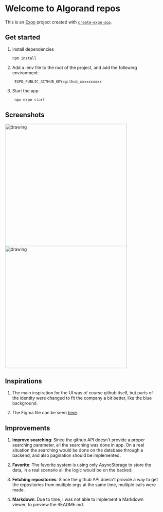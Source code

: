 # Welcome to Algorand repos

This is an [Expo](https://expo.dev) project created with [`create-expo-app`](https://www.npmjs.com/package/create-expo-app).

## Get started

1. Install dependencies

   ```bash
   npm install
   ```

2. Add a .env file to the root of the project, and add the following environment:

   ```
    EXPO_PUBLIC_GITHUB_KEY=github_xxxxxxxxxx
   ```
   

3. Start the app

   ```bash
    npx expo start
   ```
   
## Screenshots

<p float="left">
   <img src="https://drive.usercontent.google.com/download?id=1BX8KfjHT1JrIkX_GQ0Sk9ekxTHDGiA43" alt="drawing" width="400"/>
   <img src="https://drive.usercontent.google.com/download?id=1Kf2B4hYmGody53zSZvb1GqC3cZVSCISf" alt="drawing" width="400"/>
</p>

## Inspirations

1. The main inspiration for the UI was of course github itself, but parts of the identity were changed to fit the company a bit better, like the blue background.

2. The Figma file can be seen [here](https://www.figma.com/design/ut8B39UwSGojdLTDKLv69N/Algorand-repos?node-id=0-1&t=WCOVStoWdgF6I69c-1).

## Improvements

1. <strong>Improve searching</strong>: Since the github API doesn't provide a proper searching parameter, all the searching was done in app. On a real situation the searching would be done on the database through a backend, and also pagination should be implemented.

2. <strong>Favorite</strong>: The favorite system is using only AsyncStorage to store the data, in a real scenario all the logic would be on the backed.

3. <strong>Fetching repositories</strong>: Since the github API doesn't provide a way to get the repositories from multiple orgs at the same time, multiple calls were made.

4. <strong>Markdown</strong>: Due to time, I was not able to implement a Markdown viewer, to preview the README.md.